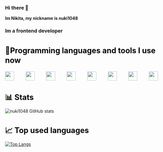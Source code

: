 ### Hi there 👋

**Im Nikita, my nickname is nuki1048** 
### Im a frontend developer


#

<h2 style='color: #000; font-weight: 700; font-size: 25px; line-height: 32px;'>🧰Programming languages and tools I use now </h2>

<div style='display: flex; align-items: center; justify-content: space-between;'>

<img width='30px'  src="https://cdn.jsdelivr.net/gh/devicons/devicon/icons/vscode/vscode-original.svg" />
<img width='30px' src="https://cdn.jsdelivr.net/gh/devicons/devicon/icons/cplusplus/cplusplus-original.svg" />      
<img width='30px' src="https://cdn.jsdelivr.net/gh/devicons/devicon/icons/html5/html5-original.svg" />
<img width='30px' src="https://cdn.jsdelivr.net/gh/devicons/devicon/icons/css3/css3-original.svg" />
<img width='30px' src="https://cdn.jsdelivr.net/gh/devicons/devicon/icons/sass/sass-original.svg" />          
<img width='30px' src="https://cdn.jsdelivr.net/gh/devicons/devicon/icons/javascript/javascript-original.svg" />
<img width='30px' src="https://cdn.jsdelivr.net/gh/devicons/devicon/icons/react/react-original.svg" />
<img width='30px' src="https://cdn.jsdelivr.net/gh/devicons/devicon/icons/firebase/firebase-plain.svg" />
</div>

#

<h2 style='color: #000; font-weight: 700; font-size: 25px; line-height: 32px;'>📊 Stats </h2>

![nuki1048 GitHub stats](https://github-readme-stats.vercel.app/api?username=nuki1048&show_icons=true&theme=dark)

#

<h2 style='color: #000; font-weight: 700; font-size: 25px; line-height: 32px;'>📈 Top used languages </h2>

[![Top Langs](https://github-readme-stats.vercel.app/api/top-langs/?username=nuki1048&hide_progress=true)](https://github.com/anuraghazra/github-readme-stats)
